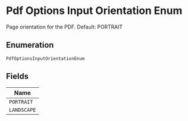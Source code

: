 
# Pdf Options Input Orientation Enum

Page orientation for the PDF. Default: PORTRAIT

## Enumeration

`PdfOptionsInputOrientationEnum`

## Fields

| Name |
|  --- |
| `PORTRAIT` |
| `LANDSCAPE` |

